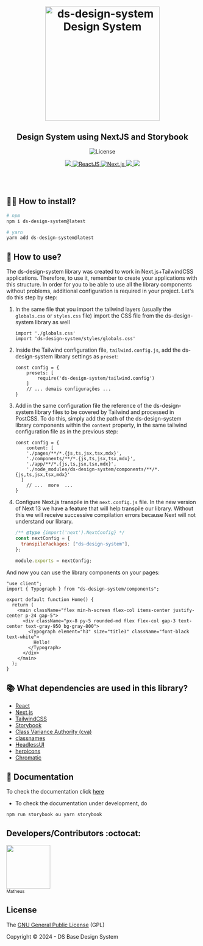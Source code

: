 <h1 align="center">
  <img alt="ds-design-system Design System" title="#ds-design-system" src="https://i.imgur.com/VbHjaxK.png" height="300" />
</h1>


<p align="center">
   <h2 align="center">
    Design System using NextJS and Storybook
    </h2>
</p>

<p align="center">
  <img alt="License" src="https://img.shields.io/badge/license-MIT-4e5acf">
  </a>
</p>
<p align="center">
  <a target="_blank" href="https://www.typescriptlang.org">
    <img src="https://img.shields.io/static/v1?color=blue&label=Typescript&message=TS&?style=plastic&logo=Typescript">
  </a>
  <a target="_blank" href="https://reactjs.org/">
    <img alt="ReactJS" src="https://img.shields.io/static/v1?color=blue&label=React&message=JS&?style=plastic&logo=React">
  </a>
  <a target="_blank" href="https://nextjs.org/">
    <img alt="Next.js" src="https://img.shields.io/static/v1?color=blue&label=Next&message=JS&?style=plastic&logo=Next.js">
  </a>
  <a target="_blank" href="https://storybook.js.org/docs/react/get-started/introduction">
    <img src="https://img.shields.io/static/v1?color=red&label=Storybook&message=SB&?style=plastic&logo=Storybook">
  </a>
  <a target="_blank" href="https://tailwindcss.com/">
    <img src="https://img.shields.io/static/v1?color=blue&label=Tailwind&message=CSS&?style=plastic&logo=TailwindCSS">
  </a>
</p>

 <br> </br>

## 👨‍💻 How to install?

```bash
# npm
npm i ds-design-system@latest

# yarn
yarn add ds-design-system@latest
```


## 🏃 How to use?

The ds-design-system library was created to work in Next.js+TailwindCSS applications. Therefore, to use it, remember to create your applications with this structure. In order for you to be able to use all the library components without problems, additional configuration is required in your project. Let's do this step by step: 

    
1. In the same file that you import the tailwind layers (usually the `globals.css` or `styles.css` file) import the CSS file from the ds-design-system library as well
    
    ```tsx
    import './globals.css'
    import 'ds-design-system/styles/globals.css'
    ```
    
2. Inside the Tailwind configuration file, `tailwind.config.js`, add the ds-design-system library settings as `preset`:
    
    ```tsx
    const config = {
    	presets: [
    		require('ds-design-system/tailwind.config')
    	]
    	// ... demais configurações ...
    }
    ```
    
3. Add in the same configuration file the reference of the ds-design-system library files to be covered by Tailwind and processed in PostCSS. To do this, simply add the path of the ds-design-system library components within the `content` property, in the same tailwind configuration file as in the previous step:
    
    ```tsx
    const config = {
    	content: [
        './pages/**/*.{js,ts,jsx,tsx,mdx}',
        './components/**/*.{js,ts,jsx,tsx,mdx}',
        './app/**/*.{js,ts,jsx,tsx,mdx}',
        './node_modules/ds-design-system/components/**/*.{js,ts,jsx,tsx,mdx}'
      ]
    	// ...  more  ...
    }
    ```
    
4. Configure Next.js transpile in the `next.config.js` file. In the new version of Next 13 we have a feature that will help transpile our library. Without this we will receive successive compilation errors because Next will not understand our library.
    
    ```jsx
    /** @type {import('next').NextConfig} */
    const nextConfig = {
      transpilePackages: ["ds-design-system"],
    };
    
    module.exports = nextConfig;
    ```

And now you can use the library components on your pages:

```tsx
"use client";
import { Typograph } from "ds-design-system/components";

export default function Home() {
  return (
    <main className="flex min-h-screen flex-col items-center justify-center p-24 gap-5">
      <div className="px-8 py-5 rounded-md flex flex-col gap-3 text-center text-gray-950 bg-gray-800">
        <Typograph element="h3" size="title3" className="font-black text-white">
          Hello!
        </Typograph>
      </div>
    </main>
  );
}
```

## 📚 What dependencies are used in this library?
- [React](https://reactjs.org/)
- [Next.js](https://nextjs.org/)
- [TailwindCSS](https://tailwindcss.com/)
- [Storybook](https://storybook.js.org/docs/react/get-started/introduction)
- [Class Variance Authority (cva)](https://cva.style/docs)
- [classnames](https://github.com/JedWatson/classnames)
- [HeadlessUI](https://headlessui.com/)
- [heroicons](https://heroicons.com/)
- [Chromatic](https://www.chromatic.com/)

## 📝 Documentation

To check the documentation click [here](https://ds-design-system.vercel.app/?path=/docs/design-tokens-colors--docs)

- To check the documentation under development, do
  
```bash
npm run storybook ou yarn storybook
```

## Developers/Contributors :octocat:

[<img src="https://avatars.githubusercontent.com/u/24809931?v=4" width=115><br><sub>Matheus</sub>](https://github.com/matheussnk)

## License 

The [GNU General Public License](https://www.gnu.org/licenses/gpl-3.0.html) (GPL)

Copyright :copyright: 2024 - DS Base Design System  
